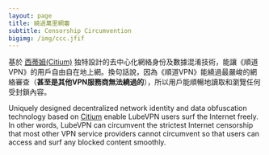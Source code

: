 ```yaml
---
layout: page
title: 繞過萬里網審
subtitle: Censorship Circumvention
bigimg: /img/ccc.jfif
---
```


基於  [西蒂姆(Citium)](../citium) 独特設計的去中心化網絡身份及數據混淆技術，能讓《順道VPN》的用戶自由自在地上網。換句話說，因為《順道VPN》能繞過最嚴峻的網絡審查（**甚至是其他VPN服務商無法繞過的**），所以用戶能順暢地讀取和瀏覽任何受封鎖內容。		

Uniquely designed decentralized network identity and data obfuscation technology based on [Citium](../citium) enable LubeVPN users surf the Internet freely. In other words, LubeVPN can circumvent the strictest Internet censorship that most other VPN service providers cannot circumvent so that users can access and surf any blocked content smoothly.
